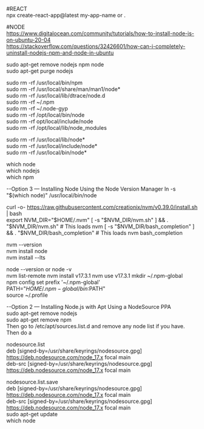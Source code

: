 #REACT  
npx create-react-app@latest my-app-name    or    .  

#NODE  
https://www.digitalocean.com/community/tutorials/how-to-install-node-js-on-ubuntu-20-04  
https://stackoverflow.com/questions/32426601/how-can-i-completely-uninstall-nodejs-npm-and-node-in-ubuntu  

sudo apt-get remove nodejs npm node  
sudo apt-get purge nodejs  

sudo rm -rf /usr/local/bin/npm  
sudo rm -rf /usr/local/share/man/man1/node*  
sudo rm -rf /usr/local/lib/dtrace/node.d  
sudo rm -rf ~/.npm  
sudo rm -rf ~/.node-gyp  
sudo rm -rf /opt/local/bin/node  
sudo rm -rf opt/local/include/node  
sudo rm -rf /opt/local/lib/node_modules  

sudo rm -rf /usr/local/lib/node*  
sudo rm -rf /usr/local/include/node*  
sudo rm -rf /usr/local/bin/node*  

which node  
which nodejs  
which npm  


--Option 3 — Installing Node Using the Node Version Manager
ln -s "$(which node)" /usr/local/bin/node

curl -o- https://raw.githubusercontent.com/creationix/nvm/v0.39.0/install.sh | bash  
export NVM_DIR="$HOME/.nvm"  
[ -s "$NVM_DIR/nvm.sh" ] && \. "$NVM_DIR/nvm.sh"  # This loads nvm  
[ -s "$NVM_DIR/bash_completion" ] && \. "$NVM_DIR/bash_completion"  # This loads nvm bash_completion  

nvm --version  
nvm install node  
nvm install --lts  

node --version  or node -v  
nvm list-remote
nvm install v17.3.1
nvm use v17.3.1
mkdir ~/.npm-global  
npm config set prefix '~/.npm-global'  
PATH="$HOME/.npm-global/bin:$PATH"  
source ~/.profile  

--Option 2 — Installing Node.js with Apt Using a NodeSource PPA  
sudo apt-get remove nodejs  
sudo apt-get remove npm  
Then go to /etc/apt/sources.list.d and remove any node list if you have. Then do a 

  nodesource.list  
deb [signed-by=/usr/share/keyrings/nodesource.gpg] https://deb.nodesource.com/node_17.x focal main  
deb-src [signed-by=/usr/share/keyrings/nodesource.gpg] https://deb.nodesource.com/node_17.x focal main  

  nodesource.list.save  
deb [signed-by=/usr/share/keyrings/nodesource.gpg] https://deb.nodesource.com/node_17.x focal main  
deb-src [signed-by=/usr/share/keyrings/nodesource.gpg] https://deb.nodesource.com/node_17.x focal main  
sudo apt-get update  
which node  
